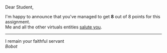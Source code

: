 Dear Student,

I'm happy to announce that you've managed to get **8** out of 8 points for this assignment.\
Me and all the other virtuals entities [salute you](https://tenor.com/xtvD.gif).

-----------
I remain your faithful servant\
_Bobot_